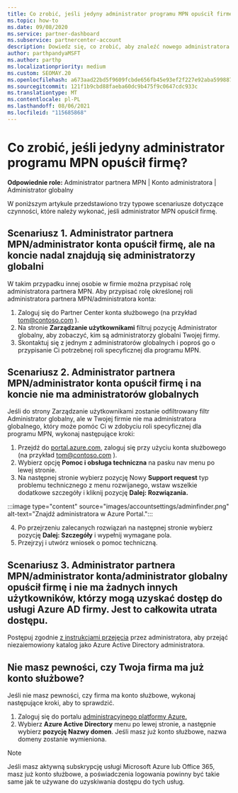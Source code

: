 ```yaml
---
title: Co zrobić, jeśli jedyny administrator programu MPN opuścił firmę?
ms.topic: how-to
ms.date: 09/08/2020
ms.service: partner-dashboard
ms.subservice: partnercenter-account
description: Dowiedz się, co zrobić, aby znaleźć nowego administratora MPN lub uzyskać pomoc od administratora globalnego firmy. Dowiedz się również, jak dodać nową Partner Center administratora globalnego.
author: parthpandyaMSFT
ms.author: parthp
ms.localizationpriority: medium
ms.custom: SEOMAY.20
ms.openlocfilehash: a673aad22bd5f9609fcbde656fb45e93ef2f227e92aba59988708769471e09e7
ms.sourcegitcommit: 121f1b9cbd88faeba60dc9b475f9c0647cdc933c
ms.translationtype: MT
ms.contentlocale: pl-PL
ms.lasthandoff: 08/06/2021
ms.locfileid: "115685868"
---
```

# <a name="what-to-do-if-the-only-admin-for-your-mpn-program-has-left-the-company"></a>Co zrobić, jeśli jedyny administrator programu MPN opuścił firmę?

**Odpowiednie role:** Administrator partnera MPN | Konto administratora | Administrator globalny

W poniższym artykule przedstawiono trzy typowe scenariusze dotyczące czynności, które należy wykonać, jeśli administrator MPN opuścił firmę.

## <a name="scenario-1-mpn-partner-adminaccount-admin-has-left-the-company-but-there-are-still-global-admins-in-the-account"></a>Scenariusz 1. Administrator partnera MPN/administrator konta opuścił firmę, ale na koncie nadal znajdują się administratorzy globalni

W takim przypadku innej osobie w firmie można przypisać rolę administratora partnera MPN. Aby przypisać rolę określonej roli administratora partnera MPN/administratora konta:

1. Zaloguj się do Partner Center konta służbowego (na przykład tom@contoso.com ).
1. Na stronie **Zarządzanie użytkownikami** filtruj pozycję Administrator globalny, aby zobaczyć, kim są administratorzy globalni Twojej firmy. 
1. Skontaktuj się z jednym z administratorów globalnych i poproś go o przypisanie Ci potrzebnej roli specyficznej dla programu MPN. 

## <a name="scenario-2-mpn-partner-adminaccount-admin-has-left-the-company-and-there-are-no-global-admins-in-the-account"></a>Scenariusz 2. Administrator partnera MPN/administrator konta opuścił firmę i na koncie nie ma administratorów globalnych 

Jeśli do strony  Zarządzanie użytkownikami zostanie odfiltrowany filtr Administrator globalny, ale w Twojej firmie nie ma administratora globalnego, który może pomóc Ci w zdobyciu roli specyficznej dla programu MPN, wykonaj następujące kroki:

1. Przejdź do [portal.azure.com](https://ms.portal.azure.com/), zaloguj się przy użyciu konta służbowego (na przykład tom@contoso.com ). 
1. Wybierz opcję **Pomoc i obsługa techniczna** na pasku nav menu po lewej stronie.
1. Na następnej stronie wybierz pozycję Nowy  **Support request** typ problemu technicznego z menu rozwijanego, wstaw wszelkie dodatkowe szczegóły i kliknij pozycję **Dalej: Rozwiązania.**

:::image type="content" source="images/accountsettings/adminfinder.png" alt-text="Znajdź administratora w Azure Portal.":::

4. Po przejrzeniu zalecanych rozwiązań na następnej stronie wybierz pozycję **Dalej: Szczegóły** i wypełnij wymagane pola.
1. Przejrzyj i utwórz wniosek o pomoc techniczną.


## <a name="scenario-3-mpn-partner-adminaccount-adminglobal-admin-has-left-the-company-and-there-are-no-other-users-who-can-access-the-companys-azure-ad-this-is-a-complete-loss-of-access"></a>Scenariusz 3. Administrator partnera MPN/administrator konta/administrator globalny opuścił firmę i nie ma żadnych innych użytkowników, którzy mogą uzyskać dostęp do usługi Azure AD firmy. Jest to całkowita utrata dostępu.

Postępuj zgodnie [z instrukcjami przejęcia](/azure/active-directory/users-groups-roles/domains-admin-takeover#internal-admin-takeover) przez administratora, aby przejąć niezaiemowiony katalog jako Azure Active Directory administratora.

## <a name="not-sure-if-your-company-already-has-a-work-account"></a>Nie masz pewności, czy Twoja firma ma już konto służbowe?

Jeśli nie masz pewności, czy firma ma konto służbowe, wykonaj następujące kroki, aby to sprawdzić.

1. Zaloguj się do portalu [administracyjnego platformy Azure.](https://ms.portal.azure.com)
2. Wybierz **Azure Active Directory** menu po lewej stronie, a następnie wybierz **pozycję Nazwy domen**.
Jeśli masz już konto służbowe, nazwa domeny zostanie wymieniona.

>[!Note]
>Jeśli masz aktywną subskrypcję usługi Microsoft Azure lub Office 365, masz już konto służbowe, a poświadczenia logowania powinny być takie same jak te używane do uzyskiwania dostępu do tych usług.